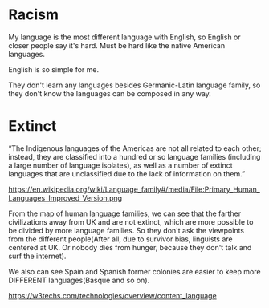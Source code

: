 # Racism

My language is the most different language with English, so English or closer people say it's hard. Must be hard like the native American languages.

English is so simple for me.

<!--
They even don't consider the Korean.

They prefer words starting with J.
-->

They don't learn any languages besides Germanic-Latin language family, so they don't know the languages can be composed in any way.

# Extinct

“The Indigenous languages of the Americas are not all related to each other; instead, they are classified into a hundred or so language families (including a large number of language isolates), as well as a number of extinct languages that are unclassified due to the lack of information on them.”

https://en.wikipedia.org/wiki/Language_family#/media/File:Primary_Human_Languages_Improved_Version.png

From the map of human language families, we can see that the farther civilizations away from UK and are not extinct, which are more possible to be divided by more language families. So they don't ask the viewpoints from the different people(After all, due to survivor bias, linguists are centered at UK. Or nobody dies from hunger, because they don't talk and surf the internet).

We also can see Spain and Spanish former colonies are easier to keep more DIFFERENT languages(Basque and so on).

https://w3techs.com/technologies/overview/content_language